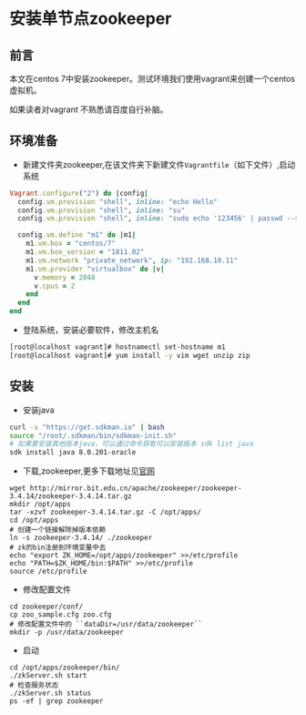 # 安装单节点zookeeper

## 前言

本文在centos 7中安装zookeeper。测试环境我们使用vagrant来创建一个centos虚拟机。


如果读者对vagrant 不熟悉请百度自行补脑。


## 环境准备

* 新建文件夹zookeeper,在该文件夹下新建文件``Vagrantfile``（如下文件）,启动系统


```ruby
Vagrant.configure("2") do |config|
  config.vm.provision "shell", inline: "echo Hello"
  config.vm.provision "shell", inline: "su"
  config.vm.provision "shell", inline: "sudo echo '123456' | passwd --stdin root "

  config.vm.define "m1" do |m1|
    m1.vm.box = "centos/7"
    m1.vm.box_version = "1811.02"
    m1.vm.network "private_network", ip: "192.168.10.11"
    m1.vm.provider "virtualbox" do |v|
      v.memory = 2048
      v.cpus = 2
    end
  end
end

```


* 登陆系统，安装必要软件，修改主机名

```bash
[root@localhost vagrant]# hostnamectl set-hostname m1
[root@localhost vagrant]# yum install -y vim wget unzip zip 
```

## 安装

* 安装java

```bash
curl -s "https://get.sdkman.io" | bash
source "/root/.sdkman/bin/sdkman-init.sh"
# 如果要安装其他版本java，可以通过命令获取可以安装版本 sdk list java
sdk install java 8.0.201-oracle 
```

* 下载,zookeeper,更多下载地址见[官网](https://www.apache.org/dyn/closer.cgi/zookeeper/)  

```
wget http://mirror.bit.edu.cn/apache/zookeeper/zookeeper-3.4.14/zookeeper-3.4.14.tar.gz
mkdir /opt/apps
tar -xzvf zookeeper-3.4.14.tar.gz -C /opt/apps/
cd /opt/apps
# 创建一个链接解除掉版本依赖
ln -s zookeeper-3.4.14/ ./zookeeper
# zk的bin注册到环境变量中去
echo "export ZK_HOME=/opt/apps/zookeeper" >>/etc/profile
echo "PATH=$ZK_HOME/bin:$PATH" >>/etc/profile
source /etc/profile
```


* 修改配置文件

```
cd zookeeper/conf/
cp zoo_sample.cfg zoo.cfg
# 修改配置文件中的 ``dataDir=/usr/data/zookeeper``
mkdir -p /usr/data/zookeeper
```


* 启动
```
cd /opt/apps/zookeeper/bin/
./zkServer.sh start
# 检查服务状态
./zkServer.sh status
ps -ef | grep zookeeper
```
